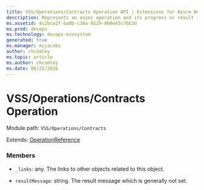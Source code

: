 ```yaml
---
title: VSS/Operations/Contracts Operation API | Extensions for Azure DevOps Services
description: Represents an async operation and its progress or result information.
ms.assetid: 4c2bca2f-ba0b-c38a-9129-960ee5c76b3d
ms.prod: devops
ms.technology: devops-ecosystem
generated: true
ms.manager: mijacobs
author: chcomley
ms.topic: article
ms.author: chcomley
ms.date: 08/25/2016
---
```


# VSS/Operations/Contracts Operation

Module path: `VSS/Operations/Contracts`

Extends: [OperationReference](../../../VSS/Operations/Contracts/OperationReference.md)

### Members

* `_links`: any. The links to other objects related to this object.

* `resultMessage`: string. The result message which is generally not set.


